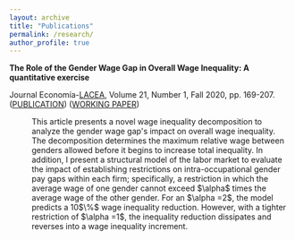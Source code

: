 ```yaml
---
layout: archive
title: "Publications"
permalink: /research/
author_profile: true
---
```


**The Role of the Gender Wage Gap in Overall Wage Inequality: A quantitative exercise** 

Journal Economía-[LACEA](http://economia.lacea.org/), Volume 21, Number 1, Fall 2020, pp. 169-207. ([PUBLICATION](https://www.brookings.edu/book/economia-fall-2020/)) ([WORKING PAPER](/files/MA_BADILLA_LACEA_GENDER_GAP.pdf)) 
  
<dl><dd> This article presents a novel wage inequality decomposition to analyze the gender wage gap's impact on overall wage inequality. The decomposition determines the maximum relative wage between genders allowed before it begins to increase total inequality. In addition, I present a structural model of the labor market to evaluate the impact of establishing restrictions on intra-occupational gender pay gaps within each firm; specifically, a restriction in which the average wage of one gender cannot exceed $\alpha$ times the average wage of the other gender. For an $\alpha =2$, the model predicts a 10$\%$ wage inequality reduction. However, with a tighter restriction of $\alpha =1$, the inequality reduction dissipates and reverses into a wage inequality increment. <dl><dd>

